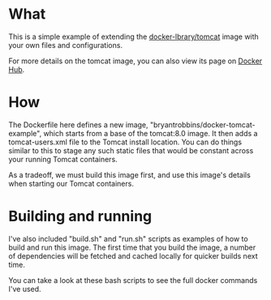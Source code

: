 # What

This is a simple example of extending the [docker-lbrary/tomcat](https://github.com/docker-library/tomcat)
image with your own files and configurations.

For more details on the tomcat image, you can also view its page on [Docker Hub](https://hub.docker.com/_/tomcat/).

# How

The Dockerfile here defines a new image, "bryantrobbins/docker-tomcat-example", which starts from a base of
the tomcat:8.0 image. It then adds a tomcat-users.xml file to the Tomcat install location. You can do things
similar to this to stage any such static files that would be constant across your running Tomcat containers.

As a tradeoff, we must build this image first, and use this image's details when starting our Tomcat containers.

# Building and running

I've also included "build.sh" and "run.sh" scripts as examples of how to build and run this image. The first time
that you build the image, a number of dependencies will be fetched and cached locally for quicker builds next time.

You can take a look at these bash scripts to see the full docker commands I've used.
